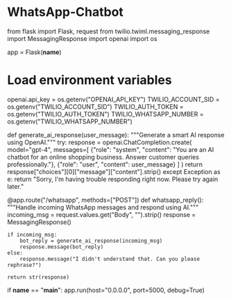 # WhatsApp-Chatbot
from flask import Flask, request
from twilio.twiml.messaging_response import MessagingResponse
import openai
import os

app = Flask(__name__)

# Load environment variables
openai.api_key = os.getenv("OPENAI_API_KEY")
TWILIO_ACCOUNT_SID = os.getenv("TWILIO_ACCOUNT_SID")
TWILIO_AUTH_TOKEN = os.getenv("TWILIO_AUTH_TOKEN")
TWILIO_WHATSAPP_NUMBER = os.getenv("TWILIO_WHATSAPP_NUMBER")

def generate_ai_response(user_message):
    """Generate a smart AI response using OpenAI."""
    try:
        response = openai.ChatCompletion.create(
            model="gpt-4",
            messages=[
                {"role": "system", "content": "You are an AI chatbot for an online shopping business. Answer customer queries professionally."},
                {"role": "user", "content": user_message}
            ]
        )
        return response["choices"][0]["message"]["content"].strip()
    except Exception as e:
        return "Sorry, I'm having trouble responding right now. Please try again later."

@app.route("/whatsapp", methods=["POST"])
def whatsapp_reply():
    """Handle incoming WhatsApp messages and respond using AI."""
    incoming_msg = request.values.get("Body", "").strip()
    response = MessagingResponse()
    
    if incoming_msg:
        bot_reply = generate_ai_response(incoming_msg)
        response.message(bot_reply)
    else:
        response.message("I didn't understand that. Can you please rephrase?")
    
    return str(response)

if __name__ == "__main__":
    app.run(host="0.0.0.0", port=5000, debug=True)
